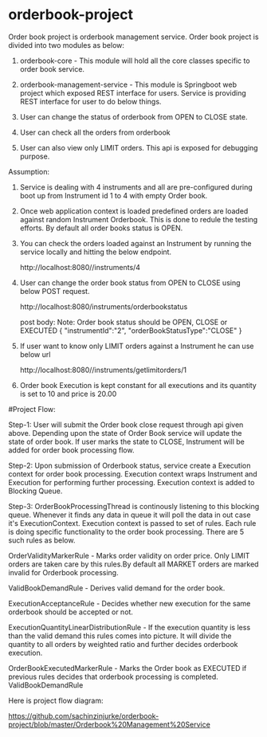 # orderbook-project


Order book project is orderbook management service. Order book project is divided into two modules as below:
1. orderbook-core - This module will hold all the core classes specific to order book service.
2. orderbook-management-service - This module is Springboot web project which exposed REST interface for users.
Service is providing REST interface for user to do below things.

1. User can change the status of orderbook from OPEN to CLOSE state.
2. User can check all the orders from orderbook
3. User can also view only LIMIT orders. This api is exposed for debugging purpose.

Assumption:

1. Service is dealing with 4 instruments and all are pre-configured during boot up from Instrument id 1 to 4 with empty Order book. 
2. Once web application context is loaded predefined orders are loaded against random Instrument Orderbook. This is done to redule the          testing efforts. By default all order books status is OPEN.
3. You can check the orders loaded against an Instrument by running the service locally and hitting the below endpoint.

    http://localhost:8080//instruments/4
    
4. User can change the order book status from OPEN to CLOSE using below POST request.

    http://localhost:8080/instruments/orderbookstatus
    
    post body: 
    Note: Order book status should be OPEN, CLOSE or EXECUTED
    {
	"instrumentId":"2",
	"orderBookStatusType":"CLOSE"
   }
   
 5. If user want to know only LIMIT orders against a Instrument he can use below url
 
    http://localhost:8080//instruments/getlimitorders/1
    
 6. Order book Execution is kept constant for all executions and its quantity is set to 10 and price is 20.00 
 
 #Project Flow:
 
 Step-1:
 User will submit the Order book close request through api given above. Depending upon the state of Order Book service will update the     state of order book. If user marks the state to CLOSE, Instrument will be added for order book processing flow.
 
 Step-2:
 Upon submission of Orderbook status, service create a Execution context for order book processing. Execution context wraps Instrument and Execution for performing further processing. Execution context is added to Blocking Queue.
 
 Step-3:
 OrderBookProcessingThread is continously listening to this blocking queue. Whenever it finds any data in queue it will poll the data in out case it's ExecutionContext. Execution context is passed to set of rules. Each rule is doing specific functionality to the order book processing. There are 5 such rules as below.
 
 OrderValidityMarkerRule - Marks order validity on order price. Only LIMIT orders are taken care by this rules.By default all MARKET orders are marked invalid for Orderbook processing.
 
 ValidBookDemandRule - Derives valid demand for the order book.
 
 ExecutionAcceptanceRule - Decides whether new execution for the same orderbook should be accepted or not.
 
 ExecutionQuantityLinearDistributionRule - If the execution quantity is less than the valid demand this rules comes into picture. It will divide the quantity to all orders by weighted ratio and further decides orderbook execution.
 
 OrderBookExecutedMarkerRule - Marks the Order book as EXECUTED if previous rules decides that orderbook processing is  completed.
 ValidBookDemandRule
 
 
 Here is project flow diagram:
 
 
 https://github.com/sachinzinjurke/orderbook-project/blob/master/Orderbook%20Management%20Service
 
 
 

